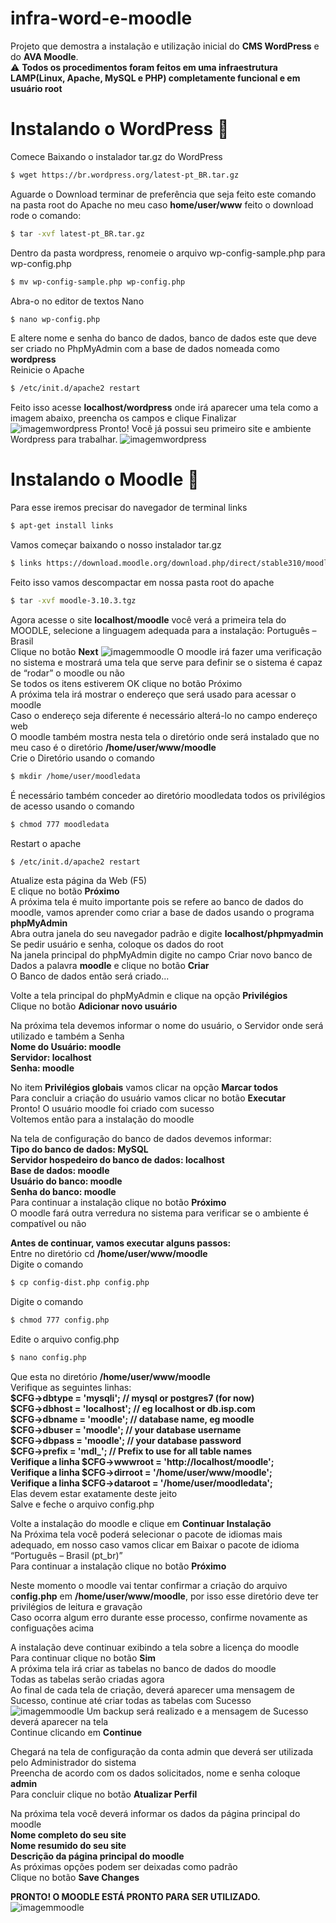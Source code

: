 # infra-word-e-moodle
Projeto que demostra a instalação e utilização inicial do **CMS WordPress** e do **AVA Moodle**.<br/>
:warning: **Todos os procedimentos foram feitos em uma infraestrutura LAMP(Linux, Apache, MySQL e PHP) completamente funcional e em usuário root**
# Instalando o WordPress :pencil:
Comece Baixando o instalador tar.gz do WordPress
```bash
$ wget https://br.wordpress.org/latest-pt_BR.tar.gz
```
Aguarde o Download terminar de preferência que seja feito este comando na pasta root do Apache no meu caso **home/user/www** feito o download rode o comando:
```bash
$ tar -xvf latest-pt_BR.tar.gz
```
Dentro da pasta wordpress, renomeie o arquivo wp-config-sample.php para wp-config.php
```bash
$ mv wp-config-sample.php wp-config.php
```
Abra-o no editor de textos Nano
```bash
$ nano wp-config.php
```
E altere nome e senha do banco de dados, banco de dados este que deve ser criado no PhpMyAdmin com a base de dados nomeada como **wordpress**<br/>
Reinicie o Apache
```bash
$ /etc/init.d/apache2 restart
```
Feito isso acesse **localhost/wordpress** onde irá aparecer uma tela como a imagem abaixo, preencha os campos e clique Finalizar
![imagemwordpress](img/wordp1.jpeg)
Pronto! Você já possui seu primeiro site e ambiente Wordpress para trabalhar.
![imagemwordpress](img/wordp2.jpeg)
# Instalando o Moodle :pencil:
Para esse iremos precisar do navegador de terminal links
```bash
$ apt-get install links
```
Vamos começar baixando o nosso instalador tar.gz
```bash
$ links https://download.moodle.org/download.php/direct/stable310/moodle-3.10.3.tgz
```
Feito isso vamos descompactar em nossa pasta root do apache
```bash
$ tar -xvf moodle-3.10.3.tgz
```
Agora acesse o site **localhost/moodle** você verá a primeira tela do MOODLE, selecione a linguagem adequada para a instalação: Português – Brasil<br/>
Clique no botão **Next**
![imagemmoodle](img/moodle1.jpeg)
O moodle irá fazer uma verificação no sistema e mostrará uma tela que serve para definir se o sistema é capaz de “rodar” o moodle ou não<br/>
Se todos os itens estiverem OK clique no botão Próximo<br/>
A próxima tela irá mostrar o endereço que será usado para acessar o moodle<br/>
Caso o endereço seja diferente é necessário alterá-lo no campo endereço web<br/>
O moodle também mostra nesta tela o diretório onde será instalado que no meu caso é o diretório **/home/user/www/moodle**<br/>
Crie o Diretório usando o comando 
```bash
$ mkdir /home/user/moodledata
```
É necessário também conceder ao diretório moodledata todos os privilégios de acesso usando o comando 
```bash
$ chmod 777 moodledata
```
Restart o apache 
```bash
$ /etc/init.d/apache2 restart
```
Atualize esta página da Web (F5)<br/>
E clique no botão **Próximo**<br/>
A próxima tela é muito importante pois se refere ao banco de dados do moodle, vamos aprender como criar a base de dados usando o programa **phpMyAdmin**<br/>
Abra outra janela do seu navegador padrão e digite **localhost/phpmyadmin**<br/>
Se pedir usuário e senha, coloque os dados do root<br/>
Na janela principal do phpMyAdmin digite no campo Criar novo banco de Dados a palavra **moodle** e clique no botão **Criar**<br/>
O Banco de dados então será criado...<br/>

Volte a tela principal do phpMyAdmin e clique na opção **Privilégios**<br/>
Clique no botão **Adicionar novo usuário**<br/>

Na próxima tela devemos informar o nome do usuário, o Servidor onde será utilizado e também a Senha<br/>
**Nome do Usuário: moodle<br/>
Servidor: localhost<br/>
Senha: moodle**<br/>

No item **Privilégios globais** vamos clicar na opção **Marcar todos**<br/>
Para concluir a criação do usuário vamos clicar no botão **Executar**<br/>
Pronto! O usuário moodle foi criado com sucesso<br/>
Voltemos então para a instalação do moodle<br/>

Na tela de configuração do banco de dados devemos informar:<br/>
**Tipo do banco de dados: MySQL<br/>
Servidor hospedeiro do banco de dados: localhost<br/>
Base de dados: moodle<br/>
Usuário do banco: moodle<br/>
Senha do banco: moodle**<br/>
Para continuar a instalação clique no botão **Próximo**<br/>
O moodle fará outra verredura no sistema para verificar se o ambiente é compatível ou não<br/>

**Antes de continuar, vamos executar alguns passos:**<br/>
Entre no diretório cd **/home/user/www/moodle**<br/>
Digite o comando
```bash
$ cp config-dist.php config.php
``` 
Digite o comando
```bash
$ chmod 777 config.php
``` 
Edite o arquivo config.php
```bash
$ nano config.php
``` 
Que esta no diretório **/home/user/www/moodle**<br/>
Verifique as seguintes linhas:<br/>
**$CFG->dbtype = 'mysqli'; // mysql or postgres7 (for now)<br/>
$CFG->dbhost = 'localhost'; // eg localhost or db.isp.com<br/>
$CFG->dbname = 'moodle'; // database name, eg moodle<br/>
$CFG->dbuser = 'moodle'; // your database username<br/>
$CFG->dbpass = 'moodle'; // your database password<br/>
$CFG->prefix = 'mdl_'; // Prefix to use for all table names<br/>
Verifique a linha $CFG->wwwroot = 'http://localhost/moodle';<br/>
Verifique a linha $CFG->dirroot = '/home/user/www/moodle';<br/>
Verifique a linha $CFG->dataroot = '/home/user/moodledata';**<br/>
Elas devem estar exatamente deste jeito<br/>
Salve e feche o arquivo config.php

Volte a instalação do moodle e clique em **Continuar Instalação**<br/>
Na Próxima tela você poderá selecionar o pacote de idiomas mais adequado, em nosso caso vamos clicar em Baixar o pacote de idioma “Português – Brasil (pt_br)”<br/>
Para continuar a instalação clique no botão **Próximo**

Neste momento o moodle vai tentar confirmar a criação do arquivo c**onfig.php** em **/home/user/www/moodle**, por isso esse diretório deve ter privilégios de leitura e gravação<br/>
Caso ocorra algum erro durante esse processo, confirme novamente as configuações acima

A instalação deve continuar exibindo a tela sobre a licença do moodle<br/>
Para continuar clique no botão **Sim**<br/>
A próxima tela irá criar as tabelas no banco de dados do moodle<br/>
Todas as tabelas serão criadas agora<br/>
Ao final de cada tela de criação, deverá aparecer uma mensagem de Sucesso, continue até criar todas as tabelas com Sucesso<br/>
![imagemmoodle](img/moodle2.jpeg)
Um backup será realizado e a mensagem de Sucesso deverá aparecer na tela<br/>
Continue clicando em **Continue**

Chegará na tela de configuração da conta admin que deverá ser utilizada pelo Administrador do sistema<br/>
Preencha de acordo com os dados solicitados, nome e senha coloque **admin**<br/>
Para concluir clique no botão **Atualizar Perfil**

Na próxima tela você deverá informar os dados da página principal do moodle<br/>
**Nome completo do seu site<br/>
Nome resumido do seu site<br/>
Descrição da página principal do moodle**<br/>
As próximas opções podem ser deixadas como padrão<br/>
Clique no botão **Save Changes**

**PRONTO! O MOODLE ESTÁ PRONTO PARA SER UTILIZADO.**
![imagemmoodle](img/moodle3.jpeg)
